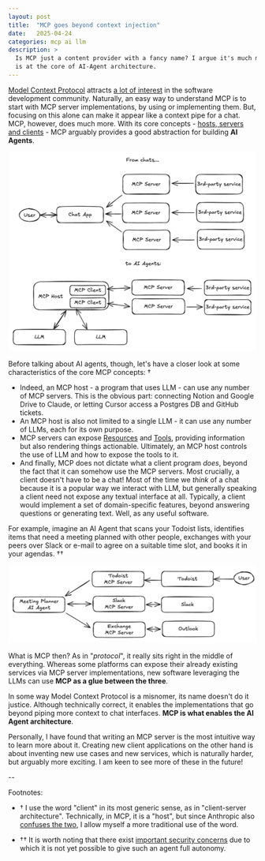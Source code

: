 ```yaml
---
layout: post
title:  "MCP goes beyond context injection"
date:   2025-04-24
categories: mcp ai llm
description: >
  Is MCP just a content provider with a fancy name? I argue it's much more - it
  is at the core of AI-Agent architecture.
---
```


[Model Context Protocol](https://modelcontextprotocol.io/introduction) attracts
[a lot of interest](https://trends.google.com/trends/explore?date=today%203-m&q=mcp&hl=en-GB)
in the software development community. Naturally, an easy way to understand
MCP is to start with MCP server implementations, by using or implementing
them. But, focusing on this alone can make it appear like a context pipe for a
chat. MCP, however, does much more. With its core concepts - [hosts, servers
and clients](https://modelcontextprotocol.io/docs/concepts/architecture)  - MCP
arguably provides a good abstraction for building **AI Agents**.

![Chat vs Agent architecture with MCP](/assets/mcp/chat-vs-agent.png)

Before talking about AI agents, though, let's have a closer look at some
characteristics of the core MCP concepts: †

- Indeed, an MCP host - a program that uses LLM - can use any number of MCP
  servers. This is the obvious part: connecting Notion and Google Drive to
  Claude, or letting Cursor access a Postgres DB and GitHub tickets.
- An MCP host is also not limited to a single LLM - it can use any number of
  LLMs, each for its own purpose.
- MCP servers can expose
  [Resources](https://modelcontextprotocol.io/docs/concepts/resources) and
  [Tools](https://modelcontextprotocol.io/docs/concepts/tools), providing
  information but also rendering things actionable. Ultimately, an MCP host
  controls the use of LLM and how to expose the tools to it.
- And finally, MCP does not dictate what a client program *does*, beyond the
  fact that it can somehow use the MCP servers. Most crucially, a client
  doesn't have to be a chat! Most of the time we *think* of a chat because it
  is a popular way we interact with LLM, but generally speaking a client need
  not expose any textual interface at all. Typically, a client would implement
  a set of domain-specific features, beyond answering questions or generating
  text. Well, as any useful software.

For example, imagine an AI Agent that scans your Todoist lists, identifies
items that need a meeting planned with other people, exchanges with your peers
over Slack or e-mail to agree on a suitable time slot, and books it in your
agendas. ††

![Meeting Planner Agent](/assets/mcp/meeting-planner-agent.png)

What is MCP then? As in "*protocol*", it really sits right in the middle of
everything. Whereas some platforms can expose their already existing services
via MCP server implementations, new software leveraging the LLMs can use **MCP
as a glue between the three**.

In some way Model Context Protocol is a misnomer, its name doesn't do it
justice. Although technically correct, it enables the implementations that go
beyond piping more context to chat interfaces. **MCP is what enables the AI
Agent architecture**.

Personally, I have found that writing an MCP server is the most intuitive way
to learn more about it. Creating new client applications on the other hand is
about inventing new use cases and new services, which is naturally harder, but
arguably more exciting. I am keen to see more of these in the future!

--

Footnotes:

- † I use the word "client" in its most generic sense, as in "client-server
architecture". Technically, in MCP, it is a "host", but since Anthropic also
[confuses the two](https://modelcontextprotocol.io/clients), I allow myself a
more traditional use of the word.

- †† It is worth noting that there exist [important security
concerns](https://elenacross7.medium.com/%EF%B8%8F-the-s-in-mcp-stands-for-security-91407b33ed6b)
due to which it is not yet possible to give such an agent full autonomy.

